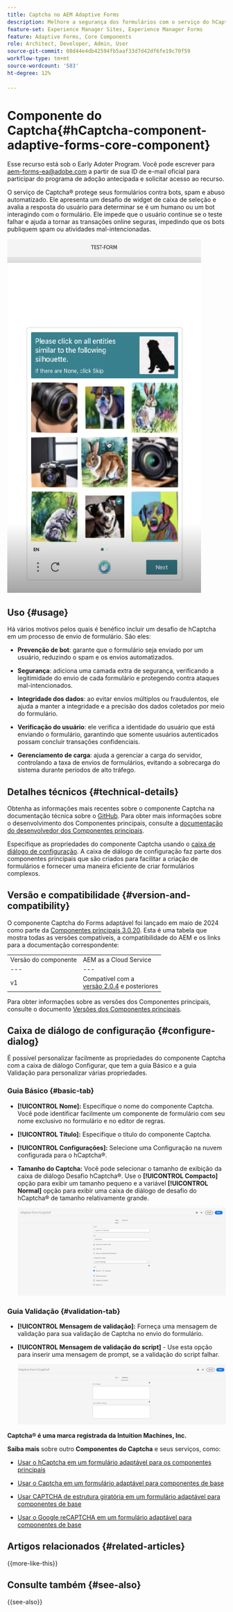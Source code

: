 ```yaml
---
title: Captcha no AEM Adaptive Forms
description: Melhore a segurança dos formulários com o serviço do hCaptcha&reg; sem esforço. Guia passo a passo no interior!
feature-set: Experience Manager Sites, Experience Manager Forms
feature: Adaptive Forms, Core Components
role: Architect, Developer, Admin, User
source-git-commit: 08d44e4db42594fb5aaf33d7d42df6fe19c70f59
workflow-type: tm+mt
source-wordcount: '583'
ht-degree: 12%

---
```


# Componente do Captcha{#hCaptcha-component-adaptive-forms-core-component}

<span class="preview"> Esse recurso está sob o Early Adoter Program. Você pode escrever para aem-forms-ea@adobe.com a partir de sua ID de e-mail oficial para participar do programa de adoção antecipada e solicitar acesso ao recurso. </span>

O serviço de Captcha® protege seus formulários contra bots, spam e abuso automatizado. Ele apresenta um desafio de widget de caixa de seleção e avalia a resposta do usuário para determinar se é um humano ou um bot interagindo com o formulário. Ele impede que o usuário continue se o teste falhar e ajuda a tornar as transações online seguras, impedindo que os bots publiquem spam ou atividades mal-intencionadas.

![Captcha®](/help/adaptive-forms/assets/hCaptcha-challenge.png)

## Uso {#usage}

Há vários motivos pelos quais é benéfico incluir um desafio de hCaptcha em um processo de envio de formulário. São eles:

- **Prevenção de bot**: garante que o formulário seja enviado por um usuário, reduzindo o spam e os envios automatizados.

- **Segurança**: adiciona uma camada extra de segurança, verificando a legitimidade do envio de cada formulário e protegendo contra ataques mal-intencionados.

- **Integridade dos dados**: ao evitar envios múltiplos ou fraudulentos, ele ajuda a manter a integridade e a precisão dos dados coletados por meio do formulário.

- **Verificação do usuário**: ele verifica a identidade do usuário que está enviando o formulário, garantindo que somente usuários autenticados possam concluir transações confidenciais.

- **Gerenciamento de carga**: ajuda a gerenciar a carga do servidor, controlando a taxa de envios de formulários, evitando a sobrecarga do sistema durante períodos de alto tráfego.

## Detalhes técnicos {#technical-details}

Obtenha as informações mais recentes sobre o componente Captcha na documentação técnica sobre o [GitHub](https://github.com/adobe/aem-core-forms-components/blob/master/ui.af.apps/src/main/content/jcr_root/apps/core/fd/components/form/hCaptcha/v1/hCaptcha/README.md). Para obter mais informações sobre o desenvolvimento dos Componentes principais, consulte a [documentação do desenvolvedor dos Componentes principais](/help/developing/overview.md).

Especifique as propriedades do componente Captcha usando o [caixa de diálogo de configuração](#configure-dialog). A caixa de diálogo de configuração faz parte dos componentes principais que são criados para facilitar a criação de formulários e fornecer uma maneira eficiente de criar formulários complexos.

## Versão e compatibilidade {#version-and-compatibility}


O componente Captcha do Forms adaptável foi lançado em maio de 2024 como parte da [Componentes principais 3.0.20](https://github.com/adobe/aem-core-forms-components/commit/a4cb97131ffad47137a8f5f173401128a1cf3491). Esta é uma tabela que mostra todas as versões compatíveis, a compatibilidade do AEM e os links para a documentação correspondente:

|  |  |
|---|---|
| Versão do componente | AEM as a Cloud Service |
| --- | --- |
| v1 | Compatível com a <br>[versão 2.0.4](/help/adaptive-forms/version.md) e posteriores | Compatível | Compatível |

Para obter informações sobre as versões dos Componentes principais, consulte o documento [Versões dos Componentes principais](/help/adaptive-forms/version.md).

## Caixa de diálogo de configuração {#configure-dialog}

É possível personalizar facilmente as propriedades do componente Captcha com a caixa de diálogo Configurar, que tem a guia Básico e a guia Validação para personalizar várias propriedades.

### Guia Básico {#basic-tab}

- **[!UICONTROL Nome]:** Especifique o nome do componente Captcha. Você pode identificar facilmente um componente de formulário com seu nome exclusivo no formulário e no editor de regras.
- **[!UICONTROL Título]:** Especifique o título do componente Captcha.
- **[!UICONTROL Configurações]:** Selecione uma Configuração na nuvem configurada para o hCaptcha®.
- **Tamanho do Captcha:** Você pode selecionar o tamanho de exibição da caixa de diálogo Desafio hCaptcha®. Use o **[!UICONTROL Compacto]** opção para exibir um tamanho pequeno e a variável **[!UICONTROL Normal]** opção para exibir uma caixa de diálogo de desafio do hCaptcha® de tamanho relativamente grande.<!-- or **[!UICONTROL Invisible]** to validate hCaptcha&reg; without explicitly rendering the checkbox widget on the user interface. -->

  ![Guia Básico do Captcha](/help/adaptive-forms/assets/hcaptcha-basic.png)

### Guia Validação {#validation-tab}

- **[!UICONTROL Mensagem de validação]:** Forneça uma mensagem de validação para sua validação de Captcha no envio do formulário.
- **[!UICONTROL Mensagem de validação do script]** - Use esta opção para inserir uma mensagem de prompt, se a validação do script falhar.

  ![Guia Validação de Captcha](/help/adaptive-forms/assets/hcaptcha-validation-tab.png)

**Captcha® é uma marca registrada da Intuition Machines, Inc.**

**Saiba mais** sobre outro **Componentes do Captcha** e seus serviços, como:

- [Usar o hCaptcha em um formulário adaptável para os componentes principais](https://experienceleague.adobe.com/en/docs/experience-manager-cloud-service/content/forms/adaptive-forms-authoring/authoring-adaptive-forms-core-components/create-an-adaptive-form-on-forms-cs/integrate-adaptive-forms-hCaptcha-core-components)

- [Usar o Captcha em um formulário adaptável para componentes de base](https://experienceleague.adobe.com/en/docs/experience-manager-cloud-service/content/forms/adaptive-forms-authoring/authoring-adaptive-forms-foundation-components/add-components-to-an-adaptive-form/integrate-adaptive-forms-hcaptcha)

- [Usar CAPTCHA de estrutura giratória em um formulário adaptável para componentes de base](https://experienceleague.adobe.com/en/docs/experience-manager-cloud-service/content/forms/adaptive-forms-authoring/authoring-adaptive-forms-foundation-components/add-components-to-an-adaptive-form/integrate-adaptive-forms-turnstile)

- [Usar o Google reCAPTCHA em um formulário adaptável para componentes de base](https://experienceleague.adobe.com/en/docs/experience-manager-cloud-service/content/forms/adaptive-forms-authoring/authoring-adaptive-forms-core-components/create-an-adaptive-form-on-forms-cs/captcha-adaptive-forms-core-components)

## Artigos relacionados {#related-articles}

{{more-like-this}}

## Consulte também {#see-also}

{{see-also}}